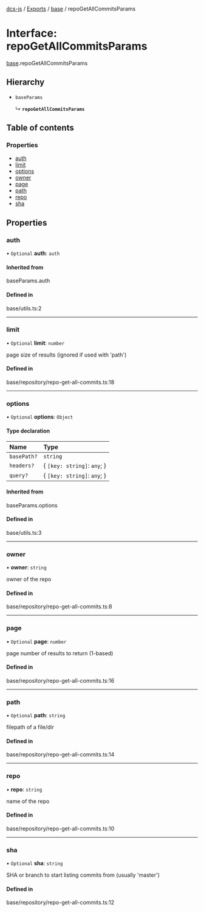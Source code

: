 [dcs-js](../README.md) / [Exports](../modules.md) / [base](../modules/base.md) / repoGetAllCommitsParams

# Interface: repoGetAllCommitsParams

[base](../modules/base.md).repoGetAllCommitsParams

## Hierarchy

- `baseParams`

  ↳ **`repoGetAllCommitsParams`**

## Table of contents

### Properties

- [auth](base.repoGetAllCommitsParams.md#auth)
- [limit](base.repoGetAllCommitsParams.md#limit)
- [options](base.repoGetAllCommitsParams.md#options)
- [owner](base.repoGetAllCommitsParams.md#owner)
- [page](base.repoGetAllCommitsParams.md#page)
- [path](base.repoGetAllCommitsParams.md#path)
- [repo](base.repoGetAllCommitsParams.md#repo)
- [sha](base.repoGetAllCommitsParams.md#sha)

## Properties

### <a id="auth" name="auth"></a> auth

• `Optional` **auth**: `auth`

#### Inherited from

baseParams.auth

#### Defined in

base/utils.ts:2

___

### <a id="limit" name="limit"></a> limit

• `Optional` **limit**: `number`

page size of results (ignored if used with &#39;path&#39;)

#### Defined in

base/repository/repo-get-all-commits.ts:18

___

### <a id="options" name="options"></a> options

• `Optional` **options**: `Object`

#### Type declaration

| Name | Type |
| :------ | :------ |
| `basePath?` | `string` |
| `headers?` | { `[key: string]`: `any`;  } |
| `query?` | { `[key: string]`: `any`;  } |

#### Inherited from

baseParams.options

#### Defined in

base/utils.ts:3

___

### <a id="owner" name="owner"></a> owner

• **owner**: `string`

owner of the repo

#### Defined in

base/repository/repo-get-all-commits.ts:8

___

### <a id="page" name="page"></a> page

• `Optional` **page**: `number`

page number of results to return (1-based)

#### Defined in

base/repository/repo-get-all-commits.ts:16

___

### <a id="path" name="path"></a> path

• `Optional` **path**: `string`

filepath of a file/dir

#### Defined in

base/repository/repo-get-all-commits.ts:14

___

### <a id="repo" name="repo"></a> repo

• **repo**: `string`

name of the repo

#### Defined in

base/repository/repo-get-all-commits.ts:10

___

### <a id="sha" name="sha"></a> sha

• `Optional` **sha**: `string`

SHA or branch to start listing commits from (usually &#39;master&#39;)

#### Defined in

base/repository/repo-get-all-commits.ts:12
